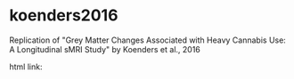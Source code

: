 # koenders2016
Replication of "Grey Matter Changes Associated with Heavy Cannabis Use: A Longitudinal sMRI Study" by Koenders et al., 2016

html link:
